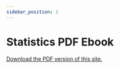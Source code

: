 ```yaml
---
sidebar_position: 1
---
```


# Statistics PDF Ebook

[Download the PDF version of this site.](https://raw.githubusercontent.com/codelab-online/intro-to-statistics/ebooks/stats.codelib.online.pdf)
<!-- <embed src="https://raw.githubusercontent.com/codelab-online/intro-to-statistics/ebooks/stats.codelib.online.pdf" class="application/pdf" width="1400px" height="1400px" /> -->